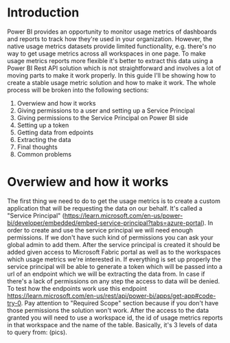 # Introduction

Power BI provides an opportunity to monitor usage metrics of dashboards and reports to track how they're used in your organization. 
However, the native usage metrics datasets provide limited functionality, e.g. there's no way to get usage metrics across all workspaces in one page.
To make usage metrics reports more flexible it's better to extract this data using a Power BI Rest API solution which is not straightforward and involves a lot of moving parts to make it work properly.
In this guide I'll be showing how to create a stable usage metric solution and how to make it work.
The whole process will be broken into the following sections:

1. Overwiew and how it works
2. Giving permissions to a user and setting up a Service Principal
3. Giving permissions to the Service Principal on Power BI side
4. Setting up a token
5. Getting data from edpoints
6. Extracting the data
7. Final thoughts
8. Common problems

#  Overwiew and how it works

The first thing we need to do to get the usage metrics is to create a custom application that will be requesting the data on our behalf. It's called a "Service Principal" (https://learn.microsoft.com/en-us/power-bi/developer/embedded/embed-service-principal?tabs=azure-portal). In order to create and use the service principal we will need enough permissions. If we don't have such kind of permissions you can ask your global admin to add them. After the service principal is created it should be added given access to Microsoft Fabric portal as well as to the workspaces which usage metrics we're interested in. If everything is set up properly the service principal will be able to generate a token which will be passed into a url of an endpoint which we will be extracting the data from. In case if there's a lack of permissions on any step the access to data will be denied. To test how the endpoints work use this endpoint https://learn.microsoft.com/en-us/rest/api/power-bi/apps/get-app#code-try-0. Pay attention to "Required Scope" section because if you don't have those permissions the solution won't work. After the access to the data granted you will need to use a workspace id, the id of usage metrics reports in that workspace and the name of the table. Basically, it's 3 levels of data to query from: (pics).
